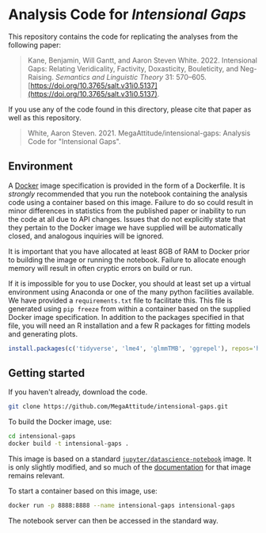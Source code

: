 # Analysis Code for _Intensional Gaps_

This repository contains the code for replicating the analyses from
the following paper:

> Kane, Benjamin, Will Gantt, and Aaron Steven White. 2022. Intensional Gaps: Relating Veridicality, Factivity, Doxasticity, Bouleticity, and Neg-Raising. *Semantics and Linguistic Theory* 31: 570–605. [https://doi.org/10.3765/salt.v31i0.5137](https://doi.org/10.3765/salt.v31i0.5137).

If you use any of the code found in this directory, please cite that
paper as well as this repository.

> White, Aaron Steven. 2021. MegaAttitude/intensional-gaps: Analysis Code for "Intensional Gaps".

## Environment

A [Docker](https://www.docker.com/) image specification is provided in
the form of a Dockerfile. It is _strongly_ recommended that you run
the notebook containing the analysis code using a container based on
this image. Failure to do so could result in minor differences in
statistics from the published paper or inability to run the code at
all due to API changes. Issues that do not explicitly state that they
pertain to the Docker image we have supplied will be automatically
closed, and analogous inquiries will be ignored.

It is important that you have allocated at least 8GB of RAM to Docker
prior to building the image or running the notebook. Failure to
allocate enough memory will result in often cryptic errors on build or
run.

If it is impossible for you to use Docker, you should at least set up
a virtual environment using Anaconda or one of the many python
facilities available. We have provided a `requirements.txt` file to
facilitate this. This file is generated using `pip freeze` from within
a container based on the supplied Docker image specification. In
addition to the packages specified in that file, you will need an R
installation and a few R packages for fitting models and generating plots.

```r
install.packages(c('tidyverse', 'lme4', 'glmmTMB', 'ggrepel'), repos='http://cran.us.r-project.org')
```

## Getting started

If you haven't already, download the code.

```bash
git clone https://github.com/MegaAttitude/intensional-gaps.git
```

To build the Docker image, use:

```bash
cd intensional-gaps
docker build -t intensional-gaps .
```

This image is based on a standard
[`jupyter/datascience-notebook`](https://hub.docker.com/r/jupyter/datascience-notebook/)
image. It is only slightly modified, and so much of the
[documentation](https://jupyter-docker-stacks.readthedocs.io/en/latest/index.html)
for that image remains relevant.

To start a container based on this image, use:

```bash
docker run -p 8888:8888 --name intensional-gaps intensional-gaps
```

The notebook server can then be accessed in the standard way.
